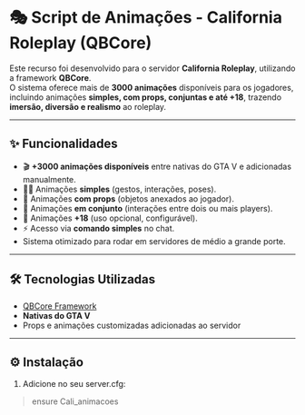 # 🎭 Script de Animações - California Roleplay (QBCore)

Este recurso foi desenvolvido para o servidor **California Roleplay**, utilizando a framework **QBCore**.  
O sistema oferece mais de **3000 animações** disponíveis para os jogadores, incluindo animações **simples, com props, conjuntas e até +18**, trazendo **imersão, diversão e realismo** ao roleplay.

---

## ✨ Funcionalidades
- 🎬 **+3000 animações disponíveis** entre nativas do GTA V e adicionadas manualmente.  
- 🧍‍♂️ Animações **simples** (gestos, interações, poses).  
- 🎒 Animações **com props** (objetos anexados ao jogador).  
- 🤝 Animações **em conjunto** (interações entre dois ou mais players).  
- 🔞 Animações **+18** (uso opcional, configurável).  
- ⚡ Acesso via **comando simples** no chat.  
- Sistema otimizado para rodar em servidores de médio a grande porte.  

---

## 🛠️ Tecnologias Utilizadas
- [QBCore Framework](https://github.com/qbcore-framework)  
- **Nativas do GTA V**  
- Props e animações customizadas adicionadas ao servidor  

---

## ⚙️ Instalação
1. Adicione no seu server.cfg:
>  ensure Cali_animacoes

